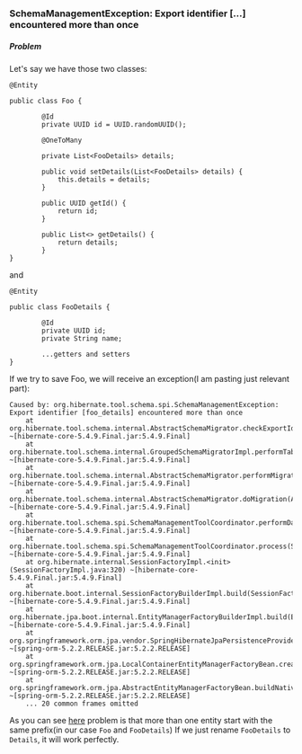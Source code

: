 ### SchemaManagementException: Export identifier [...] encountered more than once

##### Problem

Let's say we have those two classes:

```
@Entity

public class Foo {

        @Id
        private UUID id = UUID.randomUUID();
    
        @OneToMany
        
        private List<FooDetails> details;
    
        public void setDetails(List<FooDetails> details) {
            this.details = details;
        }
    
        public UUID getId() {
            return id;
        }
    
        public List<> getDetails() {
            return details;
        }
}
```
and
```
@Entity

public class FooDetails {

        @Id
        private UUID id;
        private String name;
    
        ...getters and setters
}
```
If we try to save Foo, we will receive an exception(I am pasting just relevant part):
```
Caused by: org.hibernate.tool.schema.spi.SchemaManagementException: Export identifier [foo_details] encountered more than once
	at org.hibernate.tool.schema.internal.AbstractSchemaMigrator.checkExportIdentifier(AbstractSchemaMigrator.java:487) ~[hibernate-core-5.4.9.Final.jar:5.4.9.Final]
	at org.hibernate.tool.schema.internal.GroupedSchemaMigratorImpl.performTablesMigration(GroupedSchemaMigratorImpl.java:68) ~[hibernate-core-5.4.9.Final.jar:5.4.9.Final]
	at org.hibernate.tool.schema.internal.AbstractSchemaMigrator.performMigration(AbstractSchemaMigrator.java:207) ~[hibernate-core-5.4.9.Final.jar:5.4.9.Final]
	at org.hibernate.tool.schema.internal.AbstractSchemaMigrator.doMigration(AbstractSchemaMigrator.java:114) ~[hibernate-core-5.4.9.Final.jar:5.4.9.Final]
	at org.hibernate.tool.schema.spi.SchemaManagementToolCoordinator.performDatabaseAction(SchemaManagementToolCoordinator.java:184) ~[hibernate-core-5.4.9.Final.jar:5.4.9.Final]
	at org.hibernate.tool.schema.spi.SchemaManagementToolCoordinator.process(SchemaManagementToolCoordinator.java:73) ~[hibernate-core-5.4.9.Final.jar:5.4.9.Final]
	at org.hibernate.internal.SessionFactoryImpl.<init>(SessionFactoryImpl.java:320) ~[hibernate-core-5.4.9.Final.jar:5.4.9.Final]
	at org.hibernate.boot.internal.SessionFactoryBuilderImpl.build(SessionFactoryBuilderImpl.java:462) ~[hibernate-core-5.4.9.Final.jar:5.4.9.Final]
	at org.hibernate.jpa.boot.internal.EntityManagerFactoryBuilderImpl.build(EntityManagerFactoryBuilderImpl.java:1237) ~[hibernate-core-5.4.9.Final.jar:5.4.9.Final]
	at org.springframework.orm.jpa.vendor.SpringHibernateJpaPersistenceProvider.createContainerEntityManagerFactory(SpringHibernateJpaPersistenceProvider.java:58) ~[spring-orm-5.2.2.RELEASE.jar:5.2.2.RELEASE]
	at org.springframework.orm.jpa.LocalContainerEntityManagerFactoryBean.createNativeEntityManagerFactory(LocalContainerEntityManagerFactoryBean.java:365) ~[spring-orm-5.2.2.RELEASE.jar:5.2.2.RELEASE]
	at org.springframework.orm.jpa.AbstractEntityManagerFactoryBean.buildNativeEntityManagerFactory(AbstractEntityManagerFactoryBean.java:391) ~[spring-orm-5.2.2.RELEASE.jar:5.2.2.RELEASE]
	... 20 common frames omitted
```
As you can see <a href="https://stackoverflow.com/questions/42630661/sql-strings-added-more-than-once-for-tablename">here</a> problem is that more than one entity start with the same prefix(in our case ```Foo``` and ```FooDetails```)
If we just rename ```FooDetails``` to ```Details```, it will work perfectly.
